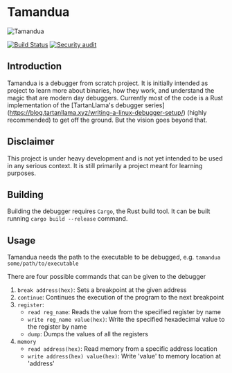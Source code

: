 # Tamandua

![Tamandua](../assets/tamandua_grey.jpg?raw=true)

[![Build Status](https://github.com/skarsh/debug-rs/actions/workflows/ci.yml/badge.svg)](https://github.com/Skarsh/debug-rs/actions/workflows/ci.yml)
[![Security audit](https://github.com/Skarsh/debug-rs/actions/workflows/audit.yml/badge.svg?branch=main)](https://github.com/Skarsh/debug-rs/actions/workflows/audit.yml)

## Introduction
Tamandua is a debugger from scratch project. It is initially intended as project to learn more about binaries,
how they work, and understand the magic that are modern day debuggers.
Currently most of the code is a Rust implementation of the [TartanLlama's debugger series] (https://blog.tartanllama.xyz/writing-a-linux-debugger-setup/)
(highly recommended) to get off the ground. But the vision goes beyond that.

## Disclaimer
This project is under heavy development and is not yet intended to be used in any serious context.
It is still primarily a project meant for learning purposes.

## Building
Building the debugger requires `Cargo`, the Rust build tool. It can be built running `cargo build --release` command.

## Usage
Tamandua needs the path to the executable to be debugged, e.g. `tamandua some/path/to/executable`

There are four possible commands that can be given to the debugger
1. `break address(hex)`: Sets a breakpoint at the given address
2. `continue`: Continues the execution of the program to the next breakpoint
3. `register`: 
    - `read reg_name`: Reads the value from the specified register by name
    - `write reg_name value(hex)`: Write the specified hexadecimal value to the register by name
    - `dump`: Dumps the values of all the registers
4. `memory` 
    - `read address(hex)`: Read memory from a specific address location
    - `write address(hex) value(hex)`: Write 'value' to memory location at 'address'
